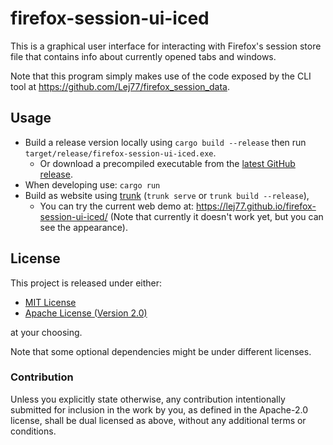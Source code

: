# firefox-session-ui-iced

This is a graphical user interface for interacting with Firefox's session store
file that contains info about currently opened tabs and windows.

Note that this program simply makes use of the code exposed by the CLI tool at <https://github.com/Lej77/firefox_session_data>.

## Usage

- Build a release version locally using `cargo build --release` then run `target/release/firefox-session-ui-iced.exe`.
  - Or download a precompiled executable from the [latest GitHub release](https://github.com/Lej77/firefox-session-ui-iced/releases).
- When developing use: `cargo run`
- Build as website using [trunk](https://trunkrs.dev/) (`trunk serve` or `trunk build --release`),
  - You can try the current web demo at: <https://lej77.github.io/firefox-session-ui-iced/> (Note that currently it doesn't work yet, but you can see the appearance).

## License

This project is released under either:

- [MIT License](./LICENSE-MIT)
- [Apache License (Version 2.0)](./LICENSE-APACHE)

at your choosing.

Note that some optional dependencies might be under different licenses.

### Contribution

Unless you explicitly state otherwise, any contribution intentionally
submitted for inclusion in the work by you, as defined in the Apache-2.0
license, shall be dual licensed as above, without any additional terms or
conditions.
